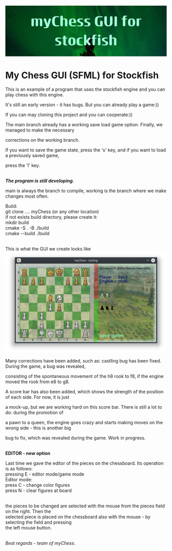 ![alt text](image.png)
# My Chess GUI (SFML) for Stockfish
This is an example of a program that uses the stockfish engine and you can play chess with this engine.

It's still an early version - it has bugs. But you can already play a game:))

If you can may cloning this project and you can cooperate:))

The main branch already has a working save load game option. Finally, we managed to make the necessary 

corrections on the working branch.

If you want to save the game state, press the 's' key, and if you want to load a previously saved game,

press the 'l' key. </br></br>

***The program is still developing.***</br>

main is always the branch to compile, working is the branch where we make changes most often.

Build:</br>
git clone .... myChess (or any other location)</br>
if not exists build directory, please create it:</br>
mkdir build</br>
cmake -S .   -B ./build</br>
cmake --build ./build</br></br>

This is what the GUI we create looks like
![alt text](chess1.png)


Many corrections have been added, such as: castling bug has been fixed. During the game, a bug was revealed,

consisting of the spontaneous movement of the h8 rook to f8, if the engine moved the rook from e8 to g8.

A score bar has also been added, which shows the strength of the position of each side. For now, it is just

a mock-up, but we are working hard on this score bar. There is still a lot to do: during the promotion of 

a pawn to a queen, the engine goes crazy and starts making moves on the wrong side - this is another big 

bug to fix, which was revealed during the game. Work in progress.</br></br>


**EDITOR - new option**</br>

Last time we gave the editor of the pieces on the chessboard. Its operation is as follows:</br>
pressing E - editor mode/game mode</br>
Editor mode:</br>
press C - change color figures</br>
press N - clear figures at board</br></br>

the pieces to be changed are selected with the mouse from the pieces field on the right. Then the</br>
selected piece is placed on the chessboard also with the mouse - by selecting the field and pressing</br>
the left mouse button.</br></br>


*Best regards - team of myChess*.
